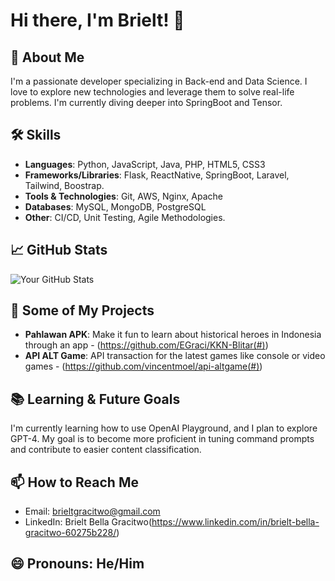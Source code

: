 # Hi there, I'm Brielt! 👋

## 🚀 About Me
I'm a passionate developer specializing in Back-end and Data Science. I love to explore new technologies and leverage them to solve real-life problems. I'm currently diving deeper into SpringBoot and Tensor.

## 🛠️ Skills
- **Languages**: Python, JavaScript, Java, PHP, HTML5, CSS3
- **Frameworks/Libraries**: Flask, ReactNative, SpringBoot, Laravel, Tailwind, Boostrap.
- **Tools & Technologies**: Git, AWS, Nginx, Apache
- **Databases**: MySQL, MongoDB, PostgreSQL
- **Other**: CI/CD, Unit Testing, Agile Methodologies.

## 📈 GitHub Stats

![Your GitHub Stats](https://github-readme-stats.vercel.app/api?username=egraci&show_icons=true&theme=radical)

## 💼 Some of My Projects
- **Pahlawan APK**: Make it fun to learn about historical heroes in Indonesia through an app - (https://github.com/EGraci/KKN-Blitar(#))
- **API ALT Game**: API transaction for the latest games like console or video games - (https://github.com/vincentmoel/api-altgame(#))

## 📚 Learning & Future Goals
I'm currently learning how to use OpenAI Playground, and I plan to explore GPT-4. My goal is to become more proficient in tuning command prompts and contribute to easier content classification.

## 📫 How to Reach Me
- Email: brieltgracitwo@gmail.com
- LinkedIn: Brielt Bella Gracitwo(https://www.linkedin.com/in/brielt-bella-gracitwo-60275b228/)

## 😄 Pronouns: He/Him
